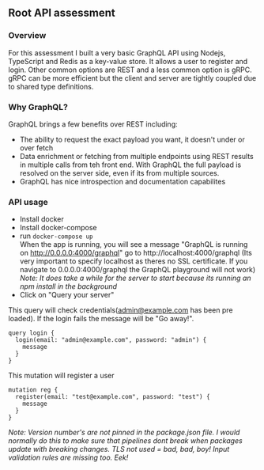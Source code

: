 ## Root API assessment

### Overview

For this assessment I built a very basic GraphQL API using Nodejs,  TypeScript and Redis as a key-value store. 
It allows a user to register and login. Other common options are REST and a less common option is gRPC. gRPC can be more efficient but the client and server are tightly coupled due to shared type definitions.   

### Why GraphQL?

GraphQL brings a few benefits over REST including:
- The ability to request the exact payload you want, it doesn't under or over fetch
- Data enrichment or fetching from multiple endpoints using REST results in multiple calls from teh front end. With GraphQL the full payload is resolved on the server side, even if its from multiple sources.
- GraphQL has nice introspection and documentation capabilites

### API usage
- Install docker<br/>
- Install docker-compose<br/>
- run ```docker-compose up```<br/>
When the app is running, you will see a message "GraphQL is running on http://0.0.0.0:4000/graphql" go to http://localhost:4000/graphql (Its very important to specify localhost as theres no SSL certificate. If you navigate to 0.0.0.0:4000/graphql the GraphQL playground will not work)<br/>
*Note: It does take a while for the server to start because its running an npm install in the background*
- Click on "Query your server"

This query will check credentials(admin@example.com has been pre loaded). If the login fails the message will be "Go away!".
```
query login {
  login(email: "admin@example.com", password: "admin") {
    message
  }
}
```

This mutation will register a user
```
mutation reg {
  register(email: "test@example.com", password: "test") {
    message
  }
}
```

*Note: 
Version number's are not pinned in the package.json file. I would normally do this to make sure that pipelines dont break when packages update with breaking changes.
TLS not used = bad, bad, boy!
Input validation rules are missing too. Eek!*
